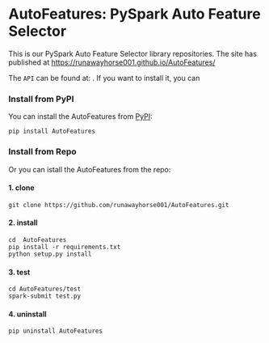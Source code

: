 # AutoFeatures: PySpark Auto Feature Selector

This is our PySpark Auto Feature Selector library repositories. The site has published 
at https://runawayhorse001.github.io/AutoFeatures/

The ``API`` can be found at:  .
If you want to install it, you can

### Install from PyPI

You can install the AutoFeatures from [PyPI](https://pypi.org/project/AutoFeatures):

    pip install AutoFeatures

### Install from Repo 

Or you can istall the AutoFeatures from the repo:

#### 1. clone

	git clone https://github.com/runawayhorse001/AutoFeatures.git

#### 2. install 

	cd  AutoFeatures
	pip install -r requirements.txt 
	python setup.py install

#### 3. test 

	cd AutoFeatures/test
	spark-submit test.py

#### 4. uninstall 

	pip uninstall AutoFeatures
